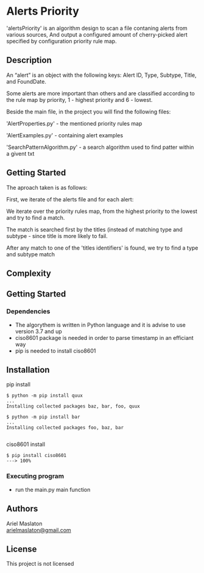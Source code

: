 # Alerts Priority

'alertsPriority' is an algorithm design to scan a file contaning alerts from various sources,
And output a configured amount of cherry-picked alert specified by configuration priority rule map.

## Description

An “alert” is an object with the following keys: Alert ID, Type, Subtype, Title, and FoundDate.

Some alerts are more important than others and are classified according to the rule map by priority, 1 - highest priority and 6 - lowest.

Beside the main file, in the project you will find the following files:

'AlertProperties.py' - the mentioned priority rules map

'AlertExamples.py' - containing alert examples

'SearchPatternAlgorithm.py' - a search algorithm used to find patter within a givent txt

## Getting Started
The aproach taken is as follows:

First, we iterate of the alerts file and for each alert:

We iterate over the priority rules map, from the highest priority to the lowest and try to find a match.

The match is searched first by the titles (instead of matching type and subtype - since title is more likely to fail.

After any match to one of the 'titles identifiers' is found, we try to find a type and subtype match



## Complexity


## Getting Started

### Dependencies

* The algorythem is written in Python language and it is advise to use version 3.7 and up
* ciso8601 package is needed in order to parse timestamp in an efficiant way
* pip is needed to install ciso8601


## Installation

<div class="termy">
  pip install

```console
$ python -m pip install quux
...
Installing collected packages baz, bar, foo, quux

$ python -m pip install bar
...
Installing collected packages foo, baz, bar
  
```
  
  ciso8601 install
  ```console
$ pip install ciso8601
---> 100%
  
  ```

### Executing program

* run the main.py main function


## Authors

Ariel Maslaton  
[arielmaslaton@gmail.com](https://github.com/arielmaslaton/)


## License

This project is not licensed
